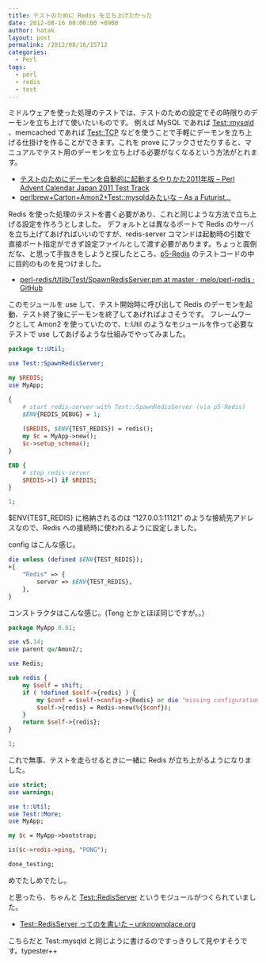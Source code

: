 ```yaml
---
title: テストのために Redis を立ち上げたかった
date: 2012-08-16 00:00:00 +0900
author: hatak
layout: post
permalink: /2012/08/16/15712
categories:
  - Perl
tags:
  - perl
  - redis
  - test
---
```


ミドルウェアを使った処理のテストでは、テストのための設定でその時限りのデーモンを立ち上げて使いたいものです。 例えば MySQL であれば [Test::mysqld][1] 、memcached であれば [Test::TCP][2] などを使うことで手軽にデーモンを立ち上げる仕掛けを作ることができます。これを prove にフックさせたりすると、マニュアルでテスト用のデーモンを立ち上げる必要がなくなるという方法がとれます。

<!--more-->

* [テストのためにデーモンを自動的に起動するやりかた2011年版 &#8211; Perl Advent Calendar Japan 2011 Test Track][3]
* [perlbrew+Carton+Amon2+Test::mysqldみたいな &#8211; As a Futurist&#8230;][4]

Redis を使った処理のテストを書く必要があり、これと同じような方法で立ち上げる設定を作ろうとしました。 デフォルトとは異なるポートで Redis のサーバを立ち上げてあげればいいのですが、redis-server コマンドは起動時の引数で直接ポート指定ができず設定ファイルとして渡す必要があります。ちょっと面倒だな、と思って手抜きをしようと探したところ、[p5-Redis][5] のテストコードの中に目的のものを見つけました。

* [perl-redis/t/tlib/Test/SpawnRedisServer.pm at master · melo/perl-redis · GitHub][6]

このモジュールを use して、テスト開始時に呼び出して Redis のデーモンを起動、テスト終了後にデーモンを終了してあげればよさそうです。 フレームワークとして Amon2 を使っていたので、t::Util のようなモジュールを作って必要なテストで use してあげるような仕組みでやってみました。

```perl
package t::Util;

use Test::SpawnRedisServer;

my $REDIS;
use MyApp;

{
    # start redis-server with Test::SpawnRedisServer (via p5-Redis)
    $ENV{REDIS_DEBUG} = 1;
    
    ($REDIS, $ENV{TEST_REDIS}) = redis();
    my $c = MyApp->new();
    $c->setup_schema();
}

END {
    # stop redis-server
    $REDIS->() if $REDIS;
}

1;
```

$ENV{TEST_REDIS} に格納されるのは &#8220;127.0.0.1:11121&#8243; のような接続先アドレスなので、Redis への接続時に使われるように設定しました。

config はこんな感じ。

```perl
die unless (defined $ENV{TEST_REDIS});
+{
    "Redis" => {
        server => $ENV{TEST_REDIS},
    },
}
```

コンストラクタはこんな感じ。(Teng とかとほぼ同じですが。。)

```perl
package MyApp 0.01;

use v5.14;
use parent qw/Amon2/;

use Redis;

sub redis {
    my $self = shift;
    if ( !defined $self->{redis} ) {
        my $conf = $self->config->{Redis} or die 'missing configuration for "Redis"';
        $self->{redis} = Redis->new(%{$conf});
    }
    return $self->{redis};
}

1;
```

これで無事、テストを走らせるときに一緒に Redis が立ち上がるようになりました。

```perl
use strict;
use warnings;

use t::Util;
use Test::More;
use MyApp;

my $c = MyApp->bootstrap;

is($c->redis->ping, "PONG");

done_testing;
```

めでたしめでたし。

と思ったら、ちゃんと [Test::RedisServer][7] というモジュールがつくられていました。

*   [Test::RedisServer ってのを書いた &#8211; unknownplace.org][8]

こちらだと Test::mysqld と同じように書けるのですっきりして見やすそうです。typester++

 [1]: https://metacpan.org/module/Test::mysqld
 [2]: https://metacpan.org/module/Test::TCP
 [3]: http://perl-users.jp/articles/advent-calendar/2011/test/18
 [4]: http://blog.riywo.com/2011/12/28/035420
 [5]: https://metacpan.org/module/Redis
 [6]: https://github.com/melo/perl-redis/blob/master/t/tlib/Test/SpawnRedisServer.pm
 [7]: https://metacpan.org/module/Test::RedisServer
 [8]: http://unknownplace.org/memo/2012/07/31/1/
